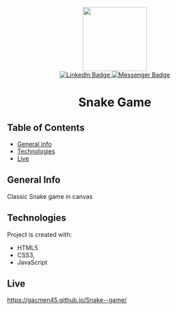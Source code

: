 <div align="center">
  <img src="https://media4.giphy.com/media/M9kgjEsLG6LMbYC9dl/giphy.gif?cid=ecf05e47lhf5yvp8z16kerd354beyo5e6fxfuk0mftzb1212&rid=giphy.gif&ct=g" width="150"/>
  <div id="badges">
  <a href="https://www.linkedin.com/in/marek-gacek">
    <img src="https://img.shields.io/badge/LinkedIn-blue?style=for-the-badge&logo=linkedin&logoColor=white" alt="LinkedIn Badge"/>
  </a>
    <a href="https://m.me/marek.gacek.9465">
    <img src="https://img.shields.io/badge/Messenger-white?style=for-the-badge&logo=messenger&logoColor=blue" alt="Messenger Badge"/>
  </a> 
  </div>

# Snake Game

<div align="left">
  
## Table of Contents
* [General info](#general-info)
* [Technologies](#technologies)
* [Live](#live)

## General Info
Classic Snake game in canvas

## Technologies
Project is created with:
* HTML5
* CSS3,
* JavaScript

## Live
https://gacmen45.github.io/Snake--game/

</div>
